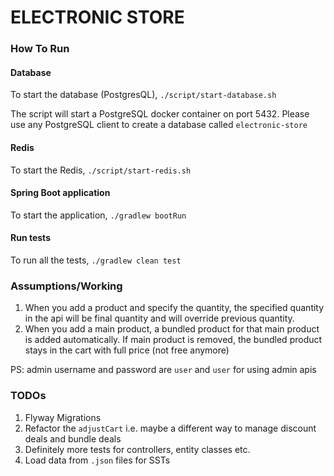 # ELECTRONIC STORE

### How To Run

#### Database
To start the database (PostgresQL),
```./script/start-database.sh```

The script will start a PostgreSQL docker container on port 5432. Please use any PostgreSQL client to create a database called `electronic-store`

#### Redis
To start the Redis,
```./script/start-redis.sh```

#### Spring Boot application
To start the application, ```./gradlew bootRun```

#### Run tests
To run all the tests, ```./gradlew clean test```

### Assumptions/Working
1. When you add a product and specify the quantity, the specified quantity in the api will be final quantity and will override
previous quantity.
2. When you add a main product, a bundled product for that main product is added automatically. If main product is removed, the
bundled product stays in the cart with full price (not free anymore)

PS: admin username and password are `user` and `user` for using admin apis

### TODOs
1. Flyway Migrations
2. Refactor the `adjustCart` i.e. maybe a different way to manage discount deals and bundle deals 
3. Definitely more tests for controllers, entity classes etc.
4. Load data from `.json` files for SSTs